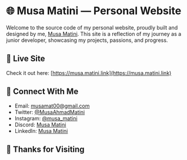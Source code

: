 # 🌐 Musa Matini — Personal Website

Welcome to the source code of my personal website, proudly built and designed by me, [Musa Matini](https://musa.matini.link). This site is a reflection of my journey as a junior developer, showcasing my projects, passions, and progress.

## 🔗 Live Site

Check it out here: [https://musa.matini.link](https://musa.matini.link)

## 🤝 Connect With Me

- Email: [musamat00@gmail.com](mailto:musamat00@gmail.com)
- Twitter: [@MusaAhmadMatini](https://twitter.com/MusaAhmadMatini)  
- Instagram: [@musa_matini](https://www.instagram.com/musa_matini/)  
- Discord: [Musa Matini](https://discordapp.com/users/748620553530769440)  
- LinkedIn: [Musa Matini](https://www.linkedin.com/in/musamatini)

## 🙏 Thanks for Visiting

     
